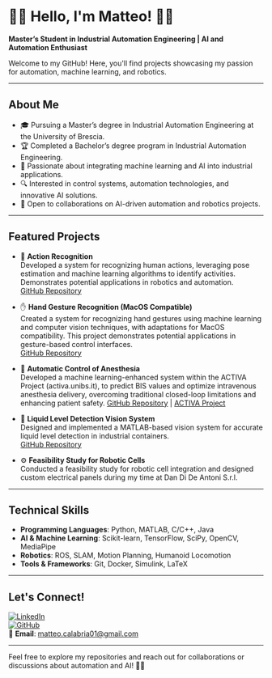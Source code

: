 # 🚀👋 Hello, I'm Matteo! 🤖✨

**Master’s Student in Industrial Automation Engineering | AI and Automation Enthusiast**

Welcome to my GitHub! Here, you'll find projects showcasing my passion for automation, machine learning, and robotics.

---

## About Me
- 🎓 Pursuing a Master’s degree in Industrial Automation Engineering at the University of Brescia.
- 🏆 Completed a Bachelor’s degree program in Industrial Automation Engineering.
- 🤖 Passionate about integrating machine learning and AI into industrial applications.
- 🔍 Interested in control systems, automation technologies, and innovative AI solutions.
- 🤝 Open to collaborations on AI-driven automation and robotics projects.

---

## Featured Projects

- 🧍 **Action Recognition**  
  Developed a system for recognizing human actions, leveraging pose estimation and machine learning algorithms to identify activities. Demonstrates potential applications in robotics and automation.  
[GitHub Repository](https://github.com/maedmatt/actionRecognition2025)
  
- ✋ **Hand Gesture Recognition (MacOS Compatible)**  
  Created a system for recognizing hand gestures using machine learning and computer vision techniques, with adaptations for MacOS compatibility. This project demonstrates potential applications in gesture-based control interfaces.  
  [GitHub Repository](https://github.com/maedmatt/handRecognition2025)
  
- 💉 **Automatic Control of Anesthesia**  
  Developed a machine learning-enhanced system within the ACTIVA Project (activa.unibs.it), to predict BIS values and optimize intravenous anesthesia delivery, overcoming traditional closed-loop limitations and enhancing patient safety. 
  [GitHub Repository](https://github.com/maedmatt/TesiMachineLearningAnestesia) | [ACTIVA Project](https://activa.unibs.it)

- 🧪 **Liquid Level Detection Vision System**  
  Designed and implemented a MATLAB-based vision system for accurate liquid level detection in industrial containers.  
  [GitHub Repository](https://github.com/maedmatt/liquidLevelDetection)

- ⚙️ **Feasibility Study for Robotic Cells**  
  Conducted a feasibility study for robotic cell integration and designed custom electrical panels during my time at Dan Di De Antoni S.r.l.

---

## Technical Skills
- **Programming Languages**: Python, MATLAB, C/C++, Java  
- **AI & Machine Learning**: Scikit-learn, TensorFlow, SciPy, OpenCV, MediaPipe
- **Robotics**: ROS, SLAM, Motion Planning, Humanoid Locomotion
- **Tools & Frameworks**: Git, Docker, Simulink, LaTeX

---

## Let's Connect!
[![LinkedIn](https://img.shields.io/badge/LinkedIn-Connect-blue)](https://www.linkedin.com/in/matteocalabria01)  
[![GitHub](https://img.shields.io/badge/GitHub-Visit-blue)](https://github.com/maedmatt)  
📧 **Email**: [matteo.calabria01@gmail.com](mailto:matteo.calabria01@gmail.com)

---

Feel free to explore my repositories and reach out for collaborations or discussions about automation and AI! 🚀💡
